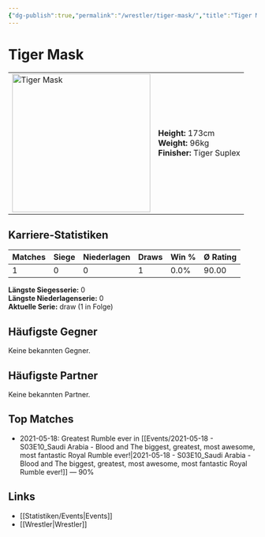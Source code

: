 ```yaml
---
{"dg-publish":true,"permalink":"/wrestler/tiger-mask/","title":"Tiger Mask","tags":["wrestler"],"noteIcon":""}
---
```



# Tiger Mask

<table>
        <tr>
        <td><img src="https://github.com/CptSpaulding1980/choke-slam-wrestling/releases/download/images/Tiger_Mask.png" width="280" alt="Tiger Mask"></td>
        <td>
        <b>Height:</b> 173cm<br>
        <b>Weight:</b> 96kg<br>
        <b>Finisher:</b> Tiger Suplex <br>
        </td>
        </tr>
        </table>
        
## Karriere-Statistiken

| Matches | Siege | Niederlagen | Draws | Win % | Ø Rating |
|---------|-------|-------------|-------|-------|-----------|
| 1 | 0 | 0 | 1 | 0.0% | 90.00 |

**Längste Siegesserie:** 0<br>**Längste Niederlagenserie:** 0<br>**Aktuelle Serie:** draw (1 in Folge)


## Häufigste Gegner
Keine bekannten Gegner.

## Häufigste Partner
Keine bekannten Partner.

## Top Matches
- 2021-05-18: Greatest Rumble ever in [[Events/2021-05-18 - S03E10_Saudi Arabia - Blood and The biggest, greatest, most awesome, most fantastic Royal Rumble ever!\|2021-05-18 - S03E10_Saudi Arabia - Blood and The biggest, greatest, most awesome, most fantastic Royal Rumble ever!]] — 90%

## Links
- [[Statistiken/Events\|Events]]
- [[Wrestler\|Wrestler]]
